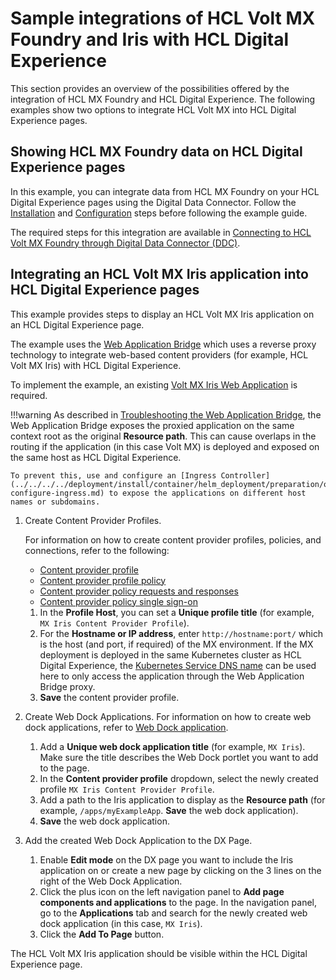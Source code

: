# Sample integrations of HCL Volt MX Foundry and Iris with HCL Digital Experience

This section provides an overview of the possibilities offered by the integration of HCL MX Foundry and HCL Digital Experience. The following examples show two options to integrate HCL Volt MX into HCL Digital Experience pages.

## Showing HCL MX Foundry data on HCL Digital Experience pages 

In this example, you can integrate data from HCL MX Foundry on your HCL Digital Experience pages using the Digital Data Connector. Follow the [Installation](../installation/index.md) and [Configuration](../configuration/index.md) steps before following the example guide.

The required steps for this integration are available in [Connecting to HCL Volt MX Foundry through Digital Data Connector (DDC)](../../../ddc/integrating_voltmx_foundry/index.md).

## Integrating an HCL Volt MX Iris application into HCL Digital Experience pages 

This example provides steps to display an HCL Volt MX Iris application on an HCL Digital Experience page.

The example uses the [Web Application Bridge](../../wab/index.md) which uses a reverse proxy technology to integrate web-based content providers (for example, HCL Volt MX Iris) with HCL Digital Experience.

To implement the example, an existing [Volt MX Iris Web Application](https://opensource.hcltechsw.com/volt-mx-docs/95/docs/documentation/Iris/iris_user_guide/Content/BuildAnSPAApplication.html) is required. 

!!!warning
    As described in [Troubleshooting the Web Application Bridge](../../wab/trouble_wab.md), the Web Application Bridge exposes the proxied application on the same context root as the original **Resource path**. This can cause overlaps in the routing if the application (in this case Volt MX) is deployed and exposed on the same host as HCL Digital Experience.

    To prevent this, use and configure an [Ingress Controller](../../../../deployment/install/container/helm_deployment/preparation/optional_tasks/optional-configure-ingress.md) to expose the applications on different host names or subdomains.

1. Create Content Provider Profiles.

    For information on how to create content provider profiles, policies, and connections, refer to the following:
    - [Content provider profile](../../wab/wab/h_wab_provider)
    - [Content provider profile policy](../../wab/wab/h_wab_policy)
    - [Content provider policy requests and responses](../../wab/wab/h_wab_response)
    - [Content provider policy single sign-on](../../wab/wab/h_wab_auth)
    
   1. In the **Profile Host**, you can set a **Unique profile title** (for example, `MX Iris Content Provider Profile`).
   2. For the **Hostname or IP address**, enter `http://hostname:port/` which is the host (and port, if required) of the MX environment. 
    If the MX deployment is deployed in the same Kubernetes cluster as HCL Digital Experience, the [Kubernetes Service DNS name](https://kubernetes.io/docs/concepts/services-networking/dns-pod-service/#a-aaaa-records) can be used here to only access the application through the Web Application Bridge proxy. 
   3. **Save** the content provider profile.

2. Create Web Dock Applications.
    For information on how to create web dock applications, refer to [Web Dock application](../../wab/wab/h_wab_dock.md).
    
    1. Add a **Unique web dock application title** (for example, `MX Iris`). Make sure the title describes the Web Dock portlet you want to add to the page.
    2. In the **Content provider profile** dropdown, select the newly created profile `MX Iris Content Provider Profile`. 
    3. Add a path to the Iris application to display as the **Resource path** (for example, `/apps/myExampleApp`. **Save** the web dock application).
    4. **Save** the web dock application.

3. Add the created Web Dock Application to the DX Page.
    1. Enable **Edit mode** on the DX page you want to include the Iris application on or create a new page by clicking on the 3 lines on the right of the Web Dock Application.
    2. Click the plus icon on the left navigation panel to **Add page components and applications** to the page. In the navigation panel, go to the **Applications** tab and search for the newly created web dock application (in this case, `MX Iris`).
    3. Click the **Add To Page** button.

The HCL Volt MX Iris application should be visible within the HCL Digital Experience page.
